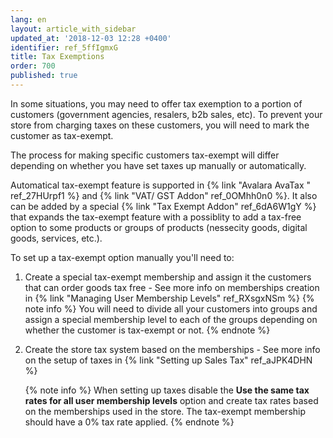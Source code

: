 ```yaml
---
lang: en
layout: article_with_sidebar
updated_at: '2018-12-03 12:28 +0400'
identifier: ref_5ffIgmxG
title: Tax Exemptions
order: 700
published: true
---
```

In some situations, you may need to offer tax exemption to a portion of customers (government agencies, resalers, b2b sales, etc). To prevent your store from charging taxes on these customers, you will need to mark the customer as tax-exempt.

The process for making specific customers tax-exempt will differ depending on whether you have set taxes up manually or automatically.

Automatical tax-exempt feature is supported in {% link "Avalara AvaTax " ref_27HUrpf1 %} and {% link "VAT/ GST Addon" ref_0OMhh0n0 %}. It also can be added by a special {% link "Tax Exempt Addon" ref_6dA6W1gY %} that expands the tax-exempt feature with a possiblity to add a tax-free option to some products or groups of products (nessecity goods, digital goods, services, etc.).

To set up a tax-exempt option manually you'll need to:

1. Create a special tax-exempt membership and assign it the customers that can order goods tax free - See more info on memberships creation in {% link "Managing User Membership Levels" ref_RXsgxNSm %}
   {% note info %}
   You will need to divide all your customers into groups and assign a special membership level to each of the groups depending on whether the customer is tax-exempt or not.
   {% endnote %}

2. Create the store tax system based on the memberships - See more info on the setup of taxes in {% link "Setting up Sales Tax" ref_aJPK4DHN %}
  
   {% note info %}
   When setting up taxes disable the **Use the same tax rates for all user membership levels** option and create tax rates based on the memberships used in the store. The tax-exempt membership should have a 0% tax rate applied.
   {% endnote %}
